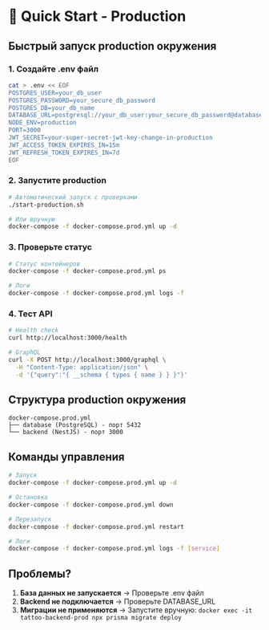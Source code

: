 # 🚀 Quick Start - Production

## Быстрый запуск production окружения

### 1. Создайте .env файл

```bash
cat > .env << EOF
POSTGRES_USER=your_db_user
POSTGRES_PASSWORD=your_secure_db_password
POSTGRES_DB=your_db_name
DATABASE_URL=postgresql://your_db_user:your_secure_db_password@database:5432/your_db_name
NODE_ENV=production
PORT=3000
JWT_SECRET=your-super-secret-jwt-key-change-in-production
JWT_ACCESS_TOKEN_EXPIRES_IN=15m
JWT_REFRESH_TOKEN_EXPIRES_IN=7d
EOF
```

### 2. Запустите production

```bash
# Автоматический запуск с проверками
./start-production.sh

# Или вручную
docker-compose -f docker-compose.prod.yml up -d
```

### 3. Проверьте статус

```bash
# Статус контейнеров
docker-compose -f docker-compose.prod.yml ps

# Логи
docker-compose -f docker-compose.prod.yml logs -f
```

### 4. Тест API

```bash
# Health check
curl http://localhost:3000/health

# GraphQL
curl -X POST http://localhost:3000/graphql \
  -H "Content-Type: application/json" \
  -d '{"query":"{ __schema { types { name } } }"}'
```

## Структура production окружения

```
docker-compose.prod.yml
├── database (PostgreSQL) - порт 5432
└── backend (NestJS) - порт 3000
```

## Команды управления

```bash
# Запуск
docker-compose -f docker-compose.prod.yml up -d

# Остановка
docker-compose -f docker-compose.prod.yml down

# Перезапуск
docker-compose -f docker-compose.prod.yml restart

# Логи
docker-compose -f docker-compose.prod.yml logs -f [service]
```

## Проблемы?

1. **База данных не запускается** → Проверьте .env файл
2. **Backend не подключается** → Проверьте DATABASE_URL
3. **Миграции не применяются** → Запустите вручную: `docker exec -it tattoo-backend-prod npx prisma migrate deploy`
